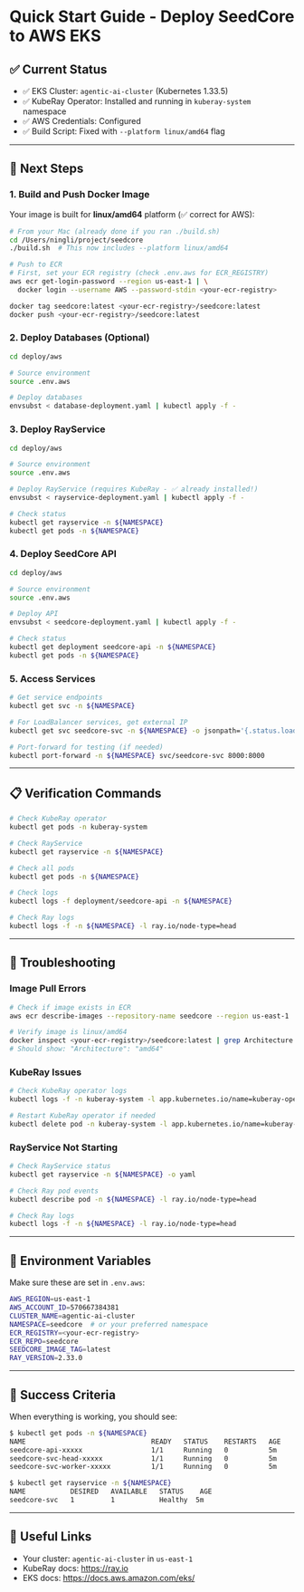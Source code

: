 # Quick Start Guide - Deploy SeedCore to AWS EKS

## ✅ Current Status

- ✅ EKS Cluster: `agentic-ai-cluster` (Kubernetes 1.33.5)
- ✅ KubeRay Operator: Installed and running in `kuberay-system` namespace
- ✅ AWS Credentials: Configured
- ✅ Build Script: Fixed with `--platform linux/amd64` flag

---

## 🚀 Next Steps

### 1. Build and Push Docker Image

Your image is built for **linux/amd64** platform (✅ correct for AWS):

```bash
# From your Mac (already done if you ran ./build.sh)
cd /Users/ningli/project/seedcore
./build.sh  # This now includes --platform linux/amd64

# Push to ECR
# First, set your ECR registry (check .env.aws for ECR_REGISTRY)
aws ecr get-login-password --region us-east-1 | \
  docker login --username AWS --password-stdin <your-ecr-registry>

docker tag seedcore:latest <your-ecr-registry>/seedcore:latest
docker push <your-ecr-registry>/seedcore:latest
```

### 2. Deploy Databases (Optional)

```bash
cd deploy/aws

# Source environment
source .env.aws

# Deploy databases
envsubst < database-deployment.yaml | kubectl apply -f -
```

### 3. Deploy RayService

```bash
cd deploy/aws

# Source environment
source .env.aws

# Deploy RayService (requires KubeRay - ✅ already installed!)
envsubst < rayservice-deployment.yaml | kubectl apply -f -

# Check status
kubectl get rayservice -n ${NAMESPACE}
kubectl get pods -n ${NAMESPACE}
```

### 4. Deploy SeedCore API

```bash
cd deploy/aws

# Source environment
source .env.aws

# Deploy API
envsubst < seedcore-deployment.yaml | kubectl apply -f -

# Check status
kubectl get deployment seedcore-api -n ${NAMESPACE}
kubectl get pods -n ${NAMESPACE}
```

### 5. Access Services

```bash
# Get service endpoints
kubectl get svc -n ${NAMESPACE}

# For LoadBalancer services, get external IP
kubectl get svc seedcore-svc -n ${NAMESPACE} -o jsonpath='{.status.loadBalancer.ingress[0].hostname}'

# Port-forward for testing (if needed)
kubectl port-forward -n ${NAMESPACE} svc/seedcore-svc 8000:8000
```

---

## 📋 Verification Commands

```bash
# Check KubeRay operator
kubectl get pods -n kuberay-system

# Check RayService
kubectl get rayservice -n ${NAMESPACE}

# Check all pods
kubectl get pods -n ${NAMESPACE}

# Check logs
kubectl logs -f deployment/seedcore-api -n ${NAMESPACE}

# Check Ray logs
kubectl logs -f -n ${NAMESPACE} -l ray.io/node-type=head
```

---

## 🐛 Troubleshooting

### Image Pull Errors

```bash
# Check if image exists in ECR
aws ecr describe-images --repository-name seedcore --region us-east-1

# Verify image is linux/amd64
docker inspect <your-ecr-registry>/seedcore:latest | grep Architecture
# Should show: "Architecture": "amd64"
```

### KubeRay Issues

```bash
# Check KubeRay operator logs
kubectl logs -f -n kuberay-system -l app.kubernetes.io/name=kuberay-operator

# Restart KubeRay operator if needed
kubectl delete pod -n kuberay-system -l app.kubernetes.io/name=kuberay-operator
```

### RayService Not Starting

```bash
# Check RayService status
kubectl get rayservice -n ${NAMESPACE} -o yaml

# Check Ray pod events
kubectl describe pod -n ${NAMESPACE} -l ray.io/node-type=head

# Check Ray logs
kubectl logs -f -n ${NAMESPACE} -l ray.io/node-type=head
```

---

## 📝 Environment Variables

Make sure these are set in `.env.aws`:

```bash
AWS_REGION=us-east-1
AWS_ACCOUNT_ID=570667384381
CLUSTER_NAME=agentic-ai-cluster
NAMESPACE=seedcore  # or your preferred namespace
ECR_REGISTRY=<your-ecr-registry>
ECR_REPO=seedcore
SEEDCORE_IMAGE_TAG=latest
RAY_VERSION=2.33.0
```

---

## 🎉 Success Criteria

When everything is working, you should see:

```bash
$ kubectl get pods -n ${NAMESPACE}
NAME                               READY   STATUS    RESTARTS   AGE
seedcore-api-xxxxx                 1/1     Running   0          5m
seedcore-svc-head-xxxxx            1/1     Running   0          5m
seedcore-svc-worker-xxxxx          1/1     Running   0          5m

$ kubectl get rayservice -n ${NAMESPACE}
NAME           DESIRED   AVAILABLE   STATUS    AGE
seedcore-svc   1         1           Healthy  5m
```

---

## 🔗 Useful Links

- Your cluster: `agentic-ai-cluster` in `us-east-1`
- KubeRay docs: https://ray.io
- EKS docs: https://docs.aws.amazon.com/eks/

